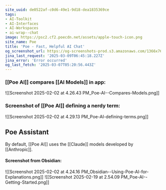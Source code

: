 ```yaml
---
site_uuid: de0522af-c0d6-49e1-9d18-dea1835369ce
tags:
- AI-Toolkit
- AI-Interfaces
- AI-Workspaces
- ai-wrap--chat
image: https://psc2.cf2.poecdn.net/assets/apple-touch-icon.png
site_name: Poe
title: 'Poe - Fast, Helpful AI Chat'
og_screenshot_url: https://og-screenshots-prod.s3.amazonaws.com/1366x768/80/false/b208d0f2ab53c41acfd04b1becb7836efbb6edb41e44da08a1b3f1be756fb8a8.jpeg
jina_last_request: '2025-03-09T06:45:18.227Z'
jina_error: 'Error occurred'
og_last_fetch: '2025-03-07T05:20:56.443Z'
---
```

### [[Poe AI]] compares [[AI Models]] in app:
![[Screenshot 2025-02-02 at 4.26.43 PM_Poe-AI--Compares-Models.png]]

### Screenshot of [[Poe AI]] defining a nerdy term:

![[Screenshot 2025-02-02 at 4.29.13 PM_Poe-AI-defining-terms.png]]

## Poe Assistant
By default, [[Poe AI]] uses the [[Claude]] models developed by [[Anthropic]].
#### Screenshot from Obsidian:
![[Screenshot 2025-02-02 at 4.24.16 PM_Obsidian--Using-Poe-AI-for-Explanations.png]]
![[Screenshot 2025-02-19 at 2.54.09 PM_Poe-AI--Getting-Started.png]]
